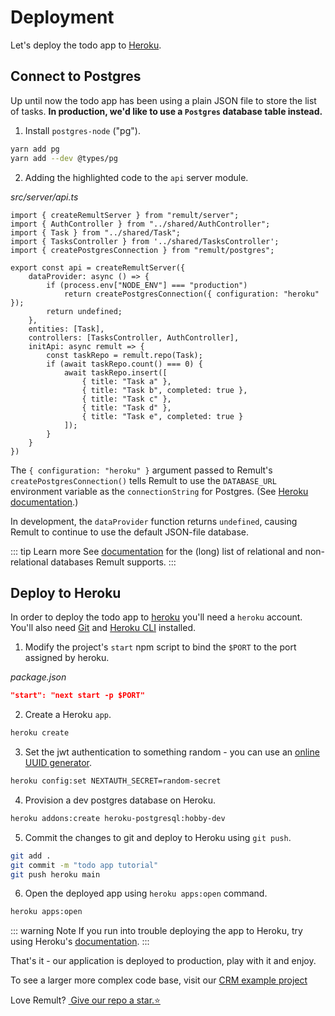 # Deployment

Let's deploy the todo app to [Heroku](https://www.heroku.com/).

## Connect to Postgres
Up until now the todo app has been using a plain JSON file to store the list of tasks. **In production, we'd like to use a `Postgres` database table instead.**

1. Install `postgres-node` ("pg").

```sh
yarn add pg
yarn add --dev @types/pg
```

2. Adding the highlighted code to the `api` server module.

*src/server/api.ts*
```ts{5,8-12}
import { createRemultServer } from "remult/server";
import { AuthController } from "../shared/AuthController";
import { Task } from "../shared/Task";
import { TasksController } from '../shared/TasksController';
import { createPostgresConnection } from "remult/postgres";

export const api = createRemultServer({
    dataProvider: async () => {
        if (process.env["NODE_ENV"] === "production")
            return createPostgresConnection({ configuration: "heroku" });
        return undefined;
    },
    entities: [Task],
    controllers: [TasksController, AuthController],
    initApi: async remult => {
        const taskRepo = remult.repo(Task);
        if (await taskRepo.count() === 0) {
            await taskRepo.insert([
                { title: "Task a" },
                { title: "Task b", completed: true },
                { title: "Task c" },
                { title: "Task d" },
                { title: "Task e", completed: true }
            ]);
        }
    }
})
```

The `{ configuration: "heroku" }` argument passed to Remult's `createPostgresConnection()` tells Remult to use the `DATABASE_URL` environment variable as the `connectionString` for Postgres. (See [Heroku documentation](https://devcenter.heroku.com/articles/connecting-heroku-postgres#connecting-in-node-js).)

In development, the `dataProvider` function returns `undefined`, causing Remult to continue to use the default JSON-file database.

::: tip Learn more
See [documentation](../../docs/databases.md) for the (long) list of relational and non-relational databases Remult supports.
:::


## Deploy to Heroku

In order to deploy the todo app to [heroku](https://www.heroku.com/) you'll need a `heroku` account. You'll also need [Git](https://git-scm.com/book/en/v2/Getting-Started-Installing-Git) and [Heroku CLI](https://devcenter.heroku.com/articles/heroku-cli#download-and-install) installed.

1. Modify the project's `start` npm script to bind the `$PORT` to the port assigned by heroku.

*package.json*
```json
"start": "next start -p $PORT"
```

2. Create a Heroku `app`.

```sh
heroku create
```

3. Set the jwt authentication to something random - you can use an [online UUID generator](https://www.uuidgenerator.net/).

```sh
heroku config:set NEXTAUTH_SECRET=random-secret
```

4. Provision a dev postgres database on Heroku.

```sh
heroku addons:create heroku-postgresql:hobby-dev
```

5. Commit the changes to git and deploy to Heroku using `git push`.

```sh
git add .
git commit -m "todo app tutorial"
git push heroku main
```

6. Open the deployed app using `heroku apps:open` command.

```sh
heroku apps:open
```

::: warning Note
If you run into trouble deploying the app to Heroku, try using Heroku's [documentation](https://devcenter.heroku.com/articles/git).
:::

That's it - our application is deployed to production, play with it and enjoy.

To see a larger more complex code base, visit our [CRM example project](https://www.github.com/remult/crm-demo)

Love Remult?&nbsp;<a href="https://github.com/remult/remult" target="_blank" rel="noopener"> Give our repo a star.⭐</a>